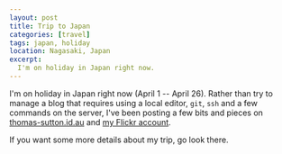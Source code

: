 ```yaml
---
layout: post
title: Trip to Japan
categories: [travel]
tags: japan, holiday
location: Nagasaki, Japan
excerpt: 
  I'm on holiday in Japan right now.
---
```


I'm on holiday in Japan right now (April 1 -- April 26). Rather than try to
manage a blog that requires using a local editor, `git`, `ssh` and a few
commands on the server, I've been posting a few bits and pieces on
[thomas-sutton.id.au](http://thomas-sutton.id.au) and [my Flickr
account](http://www.flickr.com/photos/thsutton/).

If you want some more details about my trip, go look there.
